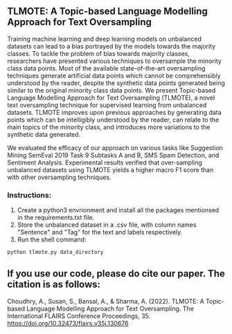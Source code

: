 ## TLMOTE: A Topic-based Language Modelling Approach for Text Oversampling

Training machine learning and deep learning models on unbalanced datasets can lead to a bias portrayed by the models towards the majority classes. To tackle the problem of bias towards majority classes, researchers have presented various techniques to oversample the minority class data points. Most of the available state-of-the-art oversampling techniques generate artificial data points which cannot be comprehensibly understood by the reader, despite the synthetic data points generated being similar to the original minority class data points. We present Topic-based Language Modelling Approach for Text Oversampling (TLMOTE), a novel text oversampling technique for supervised learning from unbalanced datasets. TLMOTE improves upon previous approaches by generating data points which can be intelligibly understood by the reader, can relate to the main topics of the minority class, and introduces more variations to the synthetic data generated.

We evaluated the efficacy of our approach on various tasks like Suggestion Mining SemEval 2019 Task 9 Subtasks A and B, SMS Spam Detection, and Sentiment Analysis. Experimental results verified that over-sampling unbalanced datasets using TLMOTE yields a higher macro F1 score than with other oversampling techniques.

### Instructions:
1. Create a python3 envrionment and install all the packages mentionsed in the requirements.txt file.
2. Store the unbalanced dataset in a .csv file, with column names "Sentence" and "Tag" for the text and labels respectively.
3. Run the shell command:

```sh
python tlmote.py data_directory

```

## If you use our code, please do cite our paper. The citation is as follows:
Choudhry, A., Susan, S., Bansal, A., & Sharma, A. (2022). TLMOTE: A Topic-based Language Modelling Approach for Text Oversampling. The International FLAIRS Conference Proceedings, 35. https://doi.org/10.32473/flairs.v35i.130676
